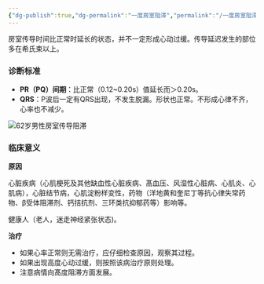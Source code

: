 ```yaml
---
{"dg-publish":true,"dg-permalink":"一度房室阻滞","permalink":"/一度房室阻滞/"}
---
```


房室传导时间比正常时延长的状态，并不一定形成心动过缓。传导延迟发生的部位多在希氏束以上。

### 诊断标准

-   **PR（PQ）间期**：比正常（0.12~0.20s）值延长而＞0.20s。
-   **QRS**：P波后一定有QRS出现，不发生脱漏。形状也正常。不形成心律不齐，心率也不减少。

![62岁男性房室传导阻滞](https://file.tsu.tw/d/file/20161209/9317ea16da68e359121e29699f780ce5.jpg)

### 临床意义

**原因**

心脏疾病（心肌梗死及其他缺血性心脏疾病、髙血压、风湿性心脏病、心肌炎、心肌病），心脏结节病，心肌淀粉样变性，药物（洋地黄和奎尼丁等抗心律失常药物、β受体阻滞剂、钙拮抗剂、三环类抗抑郁药等）影响等。

健康人（老人，迷走神经紧张状态)。

**治疗**

-   如果心率正常则无需治疗，应仔细检查原因，观察其过程。
-   如果出现高度心动过缓，则按照该病治疗原则处理。
-   注意病情向髙度阻滞方面发展。